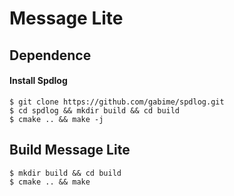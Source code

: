 # Message Lite

## Dependence

#### Install Spdlog
```console
$ git clone https://github.com/gabime/spdlog.git
$ cd spdlog && mkdir build && cd build
$ cmake .. && make -j
```

## Build Message Lite
```console
$ mkdir build && cd build
$ cmake .. && make
```